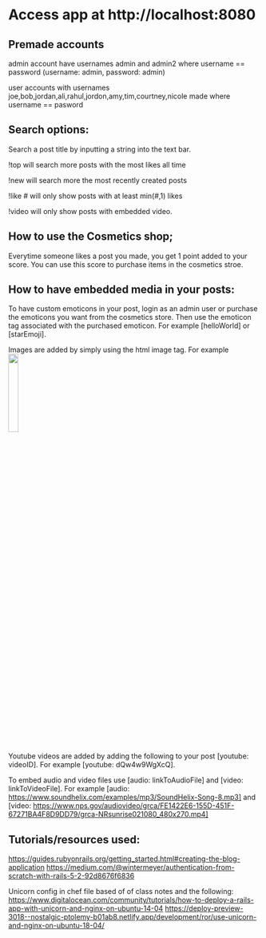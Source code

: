 # Access app at http://localhost:8080


## Premade accounts

admin account have usernames admin and admin2 where username == password (username: admin, password: admin)

user accounts with usernames joe,bob,jordan,ali,rahul,jordon,amy,tim,courtney,nicole made where username == pasword

## Search options:

Search a post title by inputting a string into the text bar.

!top will search more posts with the most likes all time

!new will search more the most recently created posts

!like # will only show posts with at least min(#,1) likes

!video will only show posts with embedded video.


## How to use the Cosmetics shop;
Everytime someone likes a post you made, you get 1 point added to your score.
You can use this score to purchase items in the cosmetics stroe.


## How to have embedded media in your posts:
To have custom emoticons in your post, login as an admin user or purchase the emoticons you want from the cosmetics store.
Then use the emoticon tag associated with the purchased emoticon. 
For example [helloWorld] or [starEmoji].

Images are added by simply using the html image tag.
For example <img src="https://live.staticflickr.com/79/234433736_1b5e1f02cd_z.jpg" width="20%" height="20%"/>

Youtube videos are added by adding the following to your post [youtube: videoID]. 
For example [youtube: dQw4w9WgXcQ].

To embed audio and video files use [audio: linkToAudioFile] and [video: linkToVideoFile]. 
For example [audio: https://www.soundhelix.com/examples/mp3/SoundHelix-Song-8.mp3] and [video: https://www.nps.gov/audiovideo/grca/FE1422E6-155D-451F-67271BA4F8D9DD79/grca-NRsunrise021080_480x270.mp4]




## Tutorials/resources used:
https://guides.rubyonrails.org/getting_started.html#creating-the-blog-application
https://medium.com/@wintermeyer/authentication-from-scratch-with-rails-5-2-92d8676f6836

Unicorn config in chef file based of of class notes and the following:
https://www.digitalocean.com/community/tutorials/how-to-deploy-a-rails-app-with-unicorn-and-nginx-on-ubuntu-14-04
https://deploy-preview-3018--nostalgic-ptolemy-b01ab8.netlify.app/development/ror/use-unicorn-and-nginx-on-ubuntu-18-04/
